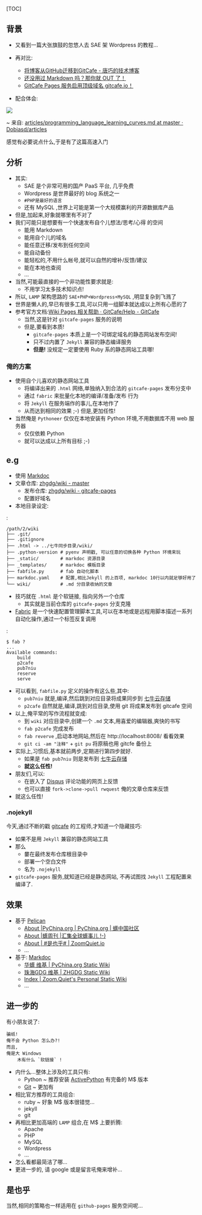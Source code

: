 [TOC]

## 背景
- 又看到一篇大张旗鼓的忽悠人去 SAE 架 Wordpress 的教程...
- 再对比:
    - [将博客从GitHub迁移到GitCafe - 唐巧的技术博客](http://blog.devtang.com/blog/2014/06/02/use-gitcafe-to-host-blog/)
    - [还没用过 Markdown 吗？那你就 OUT 了！](http://mp.weixin.qq.com/s?__biz=MjM5ODc4MjcyMA==&mid=201705313&idx=1&sn=fbe6d0398e19f640882750a9cc510eab&scene=1&key=2f5eb01238e84f7e8fce9906a94c635c59eca3ac7d725d5f102799e7e32574efc556ae15498ab8d689ec4e46bcf6d33b&ascene=0&uin=MTg1NDU4NTY4MQ%3D%3D&devicetype=iMac+MacBookPro8%2C2+OSX+OSX+10.10.1+build(14B25)&version=11020012&pass_ticket=SUmaaeudmJ%2Bqbo%2BZk4djWsGMbLoRzEpUgYhaQ5%2BKJovW5RKT5QU4bwFffsaV2bJb)
    - [GitCafe Pages 服务启用顶级域名 gitcafe.io！](http://mp.weixin.qq.com/s?__biz=MjM5ODc4MjcyMA==&mid=203433592&idx=1&sn=412f176982328ed629de99540ea1f8ce&scene=1&key=2f5eb01238e84f7e1181289bc7b218c48242f1c6e699bf2fcbf6f20d0692d9c5fab97ab52cd54ead8fb32c97ab3e78da&ascene=0&uin=MTg1NDU4NTY4MQ%3D%3D&devicetype=iMac+MacBookPro8%2C2+OSX+OSX+10.10.1+build(14B25)&version=11020012&pass_ticket=SUmaaeudmJ%2Bqbo%2BZk4djWsGMbLoRzEpUgYhaQ5%2BKJovW5RKT5QU4bwFffsaV2bJb)

- 配合体会: 

![](https://github.com/Dobiasd/articles/raw/master/programming_language_learning_curves/php.png)

~ 来自: [articles/programming_language_learning_curves.md at master · Dobiasd/articles](https://github.com/Dobiasd/articles/blob/master/programming_language_learning_curves.md)


感觉有必要说点什么,于是有了这篇高速入门

## 分析

- 其实:
    - SAE 是个非常可用的国产 PaaS 平台, 几乎免费
    - Wordpress 是世界最好的 blog 系统之一
    - `#PHP是最好的语言`
    - 还有 MySQL ,世界上可能是第一个大规模赢利的开源数据库产品
- 但是,加起来,好象就哪里有不对了
- 我们可能只是想要有一个快速发布自个儿想法/思考/心得 的空间
    + 能用 Markdown
    + 能用自个儿的域名
    + 能任意迁移/发布到任何空间
    + 能自动备份
    + 能轻松的,不用什么帐号,就可以自然的增补/反馈/建议
    + 能在本地也查阅
    + ...
- 当然,可能最直接的一个非功能性要求就是:
    + 不用学习太多技术知识点!
- 所以, `LAMP` 架构思路的 `SAE+PHP+Wordpress+MySQL` ,明显复杂到飞溅了
- 世界是懒人的,早已有很多工具,可以只用一组脚本就达成以上所有心愿的了
- 参考官方文档:[Wiki Pages 相关帮助 · GitCafe/Help - GitCafe](https://gitcafe.com/GitCafe/Help/wiki/Pages-%E7%9B%B8%E5%85%B3%E5%B8%AE%E5%8A%A9#wiki)
    - 当然,这是针对 `gitcafe-pages` 服务的说明
    - 但是,要看到本质!
        + `gitcafe-pages` 本质上是一个可绑定域名的静态网站发布空间!
        + 只不过内置了 `Jekyll` 兼容的静态编译服务
        + **但是!** 没规定一定要使用 Ruby 系的静态网站工具哪!

### 俺的方案

- 使用自个儿喜欢的静态网站工具
    - 将编译出来的 `.html` 网络,单独纳入到合法的 `gitcafe-pages` 发布分支中
    - 通过 `fabric` 来批量化本地的编译/准备/发布 行为
    - 将 `Jekyll` 在服务端作的事儿,在本地作了
    - 从而达到相同的效果 ;-) 但是,更加任性!
- 当然俺是 `Pythoneer` 仅仅在本地安装有 Python 环境,不用数据库不用 web 服务器
    + 仅仅依赖 Python
    + 就可以达成以上所有目标 ;-)


## e.g

- 使用 [Markdoc](http://markdoc.org/)
- 文章仓库: [zhgdg/wiki - master](https://gitcafe.com/zhgdg/wiki)
    - 发布仓库: [zhgdg/wiki - gitcafe-pages](https://gitcafe.com/zhgdg/wiki/tree/gitcafe-pages)
    - 配置好域名
- 本地目录设定:

:

    /path/2/wiki
    ├── .git/
    ├── .gitignore
    ├── .html -> ../七牛同步目录/wiki/
    ├── .python-version # pyenv 声明戳, 可以任意的切换各种 Python 环境来玩
    ├── _static/        # markdoc 资源目录
    ├── _templates/     # markdoc 模板目录
    ├── fabfile.py      # fab 自动化脚本
    ├── markdoc.yaml    # 配置,相比Jekyll 的上百项, markdoc 10行以内就足够好用了
    └── wiki/           # .md 分目录收纳的文章



- 技巧就在 `.html` 是个软链接, 指向另外一个仓库
    + 其实就是当前仓库的 `gitcafe-pages` 分支克隆
- [Fabric](http://www.fabfile.org/) 是一个快速配置管理脚本工具,可以在本地或是远程用脚本描述一系列自动化操作,通过一个标签反复调用

:

    $ fab ?
    ...
    Available commands:
        build
        p2cafe
        pub7niu
        reserve
        serve



- 可以看到, `fabfile.py` 定义的操作有这么些,其中:
    + `pub7niu` 就是,编译,然后跳到对应目录将成果同步到 [七牛云存储](http://developer.qiniu.com/)
    + `p2cafe` 自然就是,编译,跳到对应目录,使用 git 将成果发布到 gitcafe 空间
- 以上,俺平常的写作流程就变成:
    + 到 `wiki` 对应目录中,创建一个 `.md` 文本,用喜爱的编辑器,爽快的书写
    + `fab p2cafe` 完成发布
    + `fab reverve` ,启动本地网站,然后在 http://localhost:8008/ 看看效果
    + `git ci -am "注释"` + `git pu` 将原稿也用 gitcfe 备份上
- 实际上,习惯后,基本就前两步,定期进行第四步就好.
    - 如果是 `fab pub7niu` 则是发布到 [七牛云存储](http://developer.qiniu.com/)
    - **就这么任性!**
- 朋友们,可以:
    + 在嵌入了 [Disqus](https://disqus.com/home/) 评论功能的网页上反馈
    + 也可以直接 `fork->clone->pull rwquest` 俺的文章仓库来反馈
- 就这么任性!



### .nojekyll

今天,通过不断的戳 [gitcafe](https://gitcafe.com/help) 的工程师,才知道一个隐藏技巧:

- 如果不是用 `Jekyll` 兼容的静态网站工具
- 那么
    + 嘦在最终发布仓库根目录中
    + 部署一个空白文件
    + 名为 `.nojekyll`
- `gitcafe-pages` 服务,就知道已经是静态网站, 不再试图找 `Jekyll` 工程配置来编译了.


## 效果

- 基于 [Pelican](http://getpelican.com/)
    + [About |PyChina.org | PyChina.org | 蠎中国社区](http://pychina.org/about.html)
    + [About |蠎周刊 |汇集全球蠎事儿 !-)](http://weekly.pychina.org/about.html)
    + [About | #是也乎# | ZoomQuiet.io](http://blog.zoomquiet.io/pages/about.html)
    + ...
- 基于: [Markdoc](http://markdoc.org/)
    + [华蠎 维基 | PyChina.org Static Wiki](http://wiki.pychina.org/)
    + [珠海GDG 维基 | ZHGDG Static Wiki](http://wiki.zhgdg.org/)
    + [Index | Zoom.Quiet's Personal Static Wiki](http://wiki.zoomquiet.io/)
    + ...

## 进一步的

有小朋友说了:

    骗纸! 
    俺不会 Python 怎么办?! 
    而且,
    俺是大 Windows 
        木有什么 `软链接` !



- 内什么...整体上涉及的工具只有:
    - Python ~ 推荐安装 [ActivePython](http://www.activestate.com/activepython/downloads) 有完备的 M$ 版本
    - [Git](http://www.git-scm.com/downloads) ~ 更加有 
- 相比官方推荐的工具组合:
    - ruby ~ 好象 M$ 版本很错觉...
    - jekyll
    - git
- 再相比更加高端的 `LAMP` 组合,在 M$ 上要折腾:
    + Apache
    + PHP
    + MySQL
    + Wordpress
    + ...
- 怎么看都最简洁了哪...
- 更进一步的, 请 google 或是留言吼俺来增补...


## 是也乎

当然,相同的策略也一样适用在 `github-pages` 服务空间呢...


